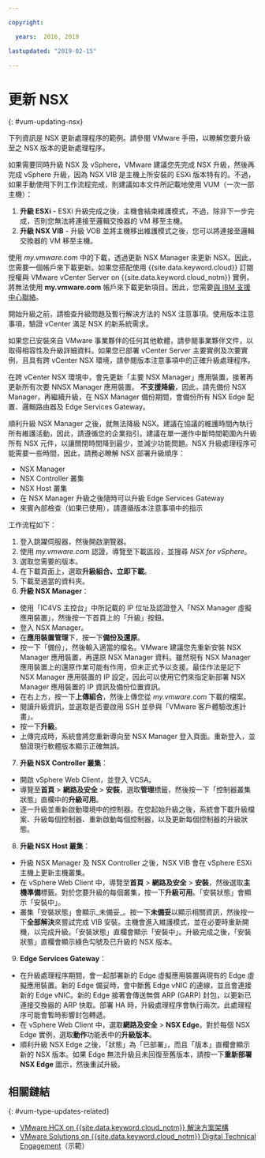 ```yaml
---

copyright:

  years:  2016, 2019

lastupdated: "2019-02-15"

---
```


# 更新 NSX
{: #vum-updating-nsx}

下列資訊是 NSX 更新處理程序的範例。請參閱 VMware 手冊，以瞭解您要升級至之 NSX 版本的更新處理程序。

如果需要同時升級 NSX 及 vSphere，VMware 建議您先完成 NSX 升級，然後再完成 vSphere 升級，因為 NSX VIB 是主機上所安裝的 ESXi 版本特有的。不過，如果手動使用下列工作流程完成，則建議如本文件所記載地使用 VUM（一次一部主機）：

1. **升級 ESXi** - ESXi 升級完成之後，主機會結束維護模式，不過，除非下一步完成，否則您無法將連接至邏輯交換器的 VM 移至主機。
2. **升級 NSX VIB** - 升級 VOB 並將主機移出維護模式之後，您可以將連接至邏輯交換器的 VM 移至主機。

使用 _my.vmware.com_ 中的下載，透過更新 NSX Manager 來更新 NSX。因此，您需要一個帳戶來下載更新。如果您搭配使用 {{site.data.keyword.cloud}} 訂閱授權與 VMware vCenter Server on {{site.data.keyword.cloud_notm}} 實例，將無法使用 **my.vmware.com** 帳戶來下載更新項目。因此，您需要[與 IBM 支援中心聯絡](/docs/services/vmwaresolutions/vmonic?topic=vmware-solutions-trbl_support)。

開始升級之前，請檢查升級問題及暫行解決方法的 NSX 注意事項。使用版本注意事項，驗證 vCenter 滿足 NSX 的新系統需求。

如果您已安裝來自 VMware 事業夥伴的任何其他軟體，請參閱事業夥伴文件，以取得相容性及升級詳細資料。如果您已部署 vCenter Server 主要實例及次要實例，且具有跨 vCenter NSX 環境，請參閱版本注意事項中的正確升級處理程序。

在跨 vCenter NSX 環境中，會先更新「主要 NSX Manager」應用裝置，接著再更新所有次要 NNSX Manager 應用裝置。
**不支援降級**，因此，請先備份 NSX Manager，再繼續升級，在 NSX Manager 備份期間，會備份所有 NSX Edge 配置、邏輯路由器及 Edge Services Gateway。

順利升級 NSX Manager 之後，就無法降級 NSX。建議在協議的維護時間內執行所有維護活動，因此，請遵循您的企業指引。建議在單一運作中斷時間範圍內升級所有 NSX 元件，以讓關閉時間降到最少，並減少功能問題。NSX 升級處理程序可能需要一些時間，因此，請務必瞭解 NSX 部署升級順序：
* NSX Manager
* NSX Controller 叢集
* NSX Host 叢集
* 在 NSX Manager 升級之後隨時可以升級 Edge Services Gateway
* 來賓內部檢查（如果已使用），請遵循版本注意事項中的指示

工作流程如下：
1. 登入跳躍伺服器，然後開啟瀏覽器。
2. 使用 _my.vmware.com_ 認證，導覽至下載區段，並搜尋 _NSX for vSphere_。
3. 選取您需要的版本。
4. 在下載頁面上，選取**升級組合、立即下載**。
5. 下載至適當的資料夾。
6. **升級 NSX Manager**：
  - 使用「IC4VS 主控台」中所記載的 IP 位址及認證登入「NSX Manager 虛擬應用裝置」，然後按一下首頁上的「升級」按鈕。
  - 登入 NSX Manager。
  - 在**應用裝置管理**下，按一下**備份及還原**。
  - 按一下「備份」，然後輸入適當的檔名。VMware 建議您先重新安裝 NSX Manager 應用裝置，再還原 NSX Manager 資料。雖然現有 NSX Manager 應用裝置上的還原作業可能有作用，但未正式予以支援。最佳作法是記下 NSX Manager 應用裝置的 IP 設定，因此可以使用它們來指定新部署 NSX Manager 應用裝置的 IP 資訊及備份位置資訊。
  - 在右上方，按一下**上傳組合**，然後上傳您從 _my.vmware.com_ 下載的檔案。
  - 閱讀升級資訊，並選取是否要啟用 SSH 並參與「VMware 客戶體驗改進計畫」。
  - 按一下**升級**。
  - 上傳完成時，系統會將您重新導向至 NSX Manager 登入頁面。重新登入，並驗證現行軟體版本顯示正確無誤。
7. **升級 NSX Controller 叢集**：
  - 開啟 vSphere Web Client，並登入 VCSA。
  - 導覽至**首頁** > **網路及安全** > **安裝**，選取**管理**標籤，然後按一下「控制器叢集狀態」直欄中的**升級可用**。
  - 逐一升級並重新啟動環境中的控制器。在您起始升級之後，系統會下載升級檔案、升級每個控制器、重新啟動每個控制器，以及更新每個控制器的升級狀態。
8. **升級 NSX Host 叢集**：
  - 升級 NSX Manager 及 NSX Controller 之後，NSX VIB 會在 vSphere ESXi 主機上更新主機叢集。
  - 在 vSphere Web Client 中，導覽至**首頁** > **網路及安全** > **安裝**，然後選取**主機準備**標籤。對於您要升級的每個叢集，按一下**升級可用**。「安裝狀態」會顯示「安裝中」。
  - 叢集「安裝狀態」會顯示_未備妥_。按一下**未備妥**以顯示相關資訊，然後按一下**全部解決**來嘗試完成 VIB 安裝。主機會進入維護模式，並在必要時重新開機，以完成升級。「安裝狀態」直欄會顯示「安裝中」。升級完成之後，「安裝狀態」直欄會顯示綠色勾號及已升級的 NSX 版本。
9. **Edge Services Gateway**：
  - 在升級處理程序期間，會一起部署新的 Edge 虛擬應用裝置與現有的 Edge 虛擬應用裝置。新的 Edge 備妥時，會中斷舊 Edge vNIC 的連線，並且會連接新的 Edge vNIC。新的 Edge 接著會傳送無償 ARP (GARP) 封包，以更新已連接交換器的 ARP 快取。部署 HA 時，升級處理程序會執行兩次。此處理程序可能會暫時影響封包轉遞。
  - 在 vSphere Web Client 中，選取**網路及安全** > **NSX Edge**。對於每個 NSX Edge 實例，選取**動作**功能表中的**升級版本**。
  - 順利升級 NSX Edge 之後，「狀態」為「已部署」，而且「版本」直欄會顯示新的 NSX 版本。如果 Edge 無法升級且未回復至舊版本，請按一下**重新部署 NSX Edge** 圖示，然後重試升級。

## 相關鏈結
{: #vum-type-updates-related}

* [VMware HCX on {{site.data.keyword.cloud_notm}} 解決方案架構](https://www.ibm.com/cloud/garage/files/HCX_Architecture_Design.pdf)
* [VMware Solutions on {{site.data.keyword.cloud_notm}} Digital Technical Engagement](https://ibm-dte.mybluemix.net/ibm-vmware)（示範）
